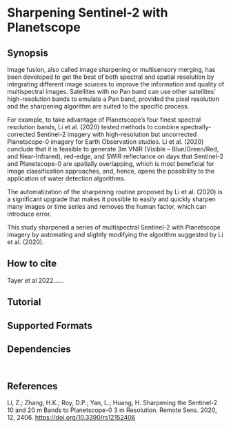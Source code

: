 # Sharpening Sentinel-2 with Planetscope
## Synopsis
Image fusion, also called image sharpening or multisensory merging, has been developed to get the best of both spectral and spatial resolution by integrating different image sources to improve the information and quality of multispectral images. Satellites with no Pan band can use other satellites’ high-resolution bands to emulate a Pan band, provided the pixel resolution and the sharpening algorithm are suited to the specific process. 

For example, to take advantage of Planetscope’s four finest spectral resolution bands, Li et al. (2020) tested methods to combine spectrally-corrected Sentinel-2 imagery with high-resolution but uncorrected Planetscope-0 imagery for Earth Observation studies. Li et al. (2020) conclude that it is feasible to generate 3m VNIR (Visible – Blue/Green/Red, and Near-Infrared), red-edge, and SWIR reflectance on days that Sentinel-2 and Planetscope-0 are spatially overlapping, which is most beneficial for image classification approaches, and, hence, opens the possibility to the application of water detection algorithms. 

The automatization of the sharpening routine proposed by Li et al. (2020) is a significant upgrade that makes it possible to easily and quickly sharpen many images or time series and removes the human factor, which can introduce error. 

This study sharpened a series of multispectral Sentinel-2 with Planetscope imagery by automating and slightly modifying the algorithm suggested by Li et al. (2020).


## How to cite
Tayer et al 2022......

## Tutorial


## Supported Formats


## Dependencies

```


```

## References

Li, Z.; Zhang, H.K.; Roy, D.P.; Yan, L.; Huang, H. Sharpening the Sentinel-2 10 and 20 m Bands to Planetscope-0 3 m Resolution. Remote Sens. 2020, 12, 2406. https://doi.org/10.3390/rs12152406
